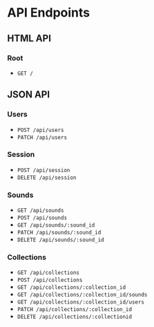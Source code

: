 # API Endpoints

## HTML API

### Root
- `GET /`

## JSON API

### Users
- `POST /api/users`
- `PATCH /api/users`

### Session
- `POST /api/session`
- `DELETE /api/session`

### Sounds
- `GET /api/sounds`
- `POST /api/sounds`
- `GET /api/sounds/:sound_id`
- `PATCH /api/sounds/:sound_id`
- `DELETE /api/sounds/:sound_id`

### Collections
- `GET /api/collections`
- `POST /api/collections`
- `GET /api/collections/:collection_id`
- `GET /api/collections/:collection_id/sounds`
- `GET /api/collections/:collection_id/users`
- `PATCH /api/collections/:collection_id`
- `DELETE /api/collections/:collectionid`
